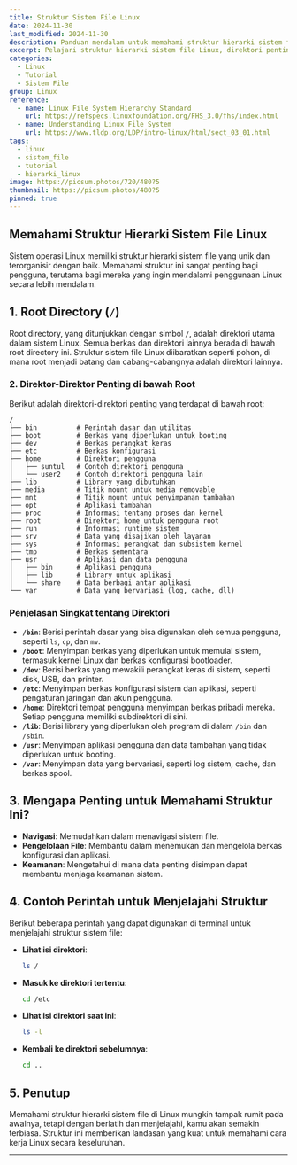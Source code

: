 ```yaml
---
title: Struktur Sistem File Linux
date: 2024-11-30
last_modified: 2024-11-30
description: Panduan mendalam untuk memahami struktur hierarki sistem file Linux, termasuk direktori penting dan fungsinya.
excerpt: Pelajari struktur hierarki sistem file Linux, direktori penting, dan tips navigasi untuk pengguna baru maupun yang sudah berpengalaman.
categories:
  - Linux
  - Tutorial
  - Sistem File
group: Linux
reference:
  - name: Linux File System Hierarchy Standard
    url: https://refspecs.linuxfoundation.org/FHS_3.0/fhs/index.html
  - name: Understanding Linux File System
    url: https://www.tldp.org/LDP/intro-linux/html/sect_03_01.html
tags:
  - linux
  - sistem_file
  - tutorial
  - hierarki_linux
image: https://picsum.photos/720/480?5
thumbnail: https://picsum.photos/480?5
pinned: true
---
```

## Memahami Struktur Hierarki Sistem File Linux

Sistem operasi Linux memiliki struktur hierarki sistem file yang unik dan terorganisir dengan baik. Memahami struktur ini sangat penting bagi pengguna, terutama bagi mereka yang ingin mendalami penggunaan Linux secara lebih mendalam.
## 1. Root Directory (`/`)
Root directory, yang ditunjukkan dengan simbol `/`, adalah direktori utama dalam sistem Linux. Semua berkas dan direktori lainnya berada di bawah root directory ini. Struktur sistem file Linux diibaratkan seperti pohon, di mana root menjadi batang dan cabang-cabangnya adalah direktori lainnya.
### 2. Direktor-Direktor Penting di bawah Root
Berikut adalah direktori-direktori penting yang terdapat di bawah root:
```
/
├── bin          # Perintah dasar dan utilitas
├── boot         # Berkas yang diperlukan untuk booting
├── dev          # Berkas perangkat keras
├── etc          # Berkas konfigurasi
├── home         # Direktori pengguna
│   ├── suntul   # Contoh direktori pengguna
│   └── user2    # Contoh direktori pengguna lain
├── lib          # Library yang dibutuhkan
├── media        # Titik mount untuk media removable
├── mnt          # Titik mount untuk penyimpanan tambahan
├── opt          # Aplikasi tambahan
├── proc         # Informasi tentang proses dan kernel
├── root         # Direktori home untuk pengguna root
├── run          # Informasi runtime sistem
├── srv          # Data yang disajikan oleh layanan
├── sys          # Informasi perangkat dan subsistem kernel
├── tmp          # Berkas sementara
├── usr          # Aplikasi dan data pengguna
│   ├── bin      # Aplikasi pengguna
│   ├── lib      # Library untuk aplikasi
│   └── share    # Data berbagi antar aplikasi
└── var          # Data yang bervariasi (log, cache, dll)
```

### Penjelasan Singkat tentang Direktori

- **`/bin`**: Berisi perintah dasar yang bisa digunakan oleh semua pengguna, seperti `ls`, `cp`, dan `mv`.
- **`/boot`**: Menyimpan berkas yang diperlukan untuk memulai sistem, termasuk kernel Linux dan berkas konfigurasi bootloader.
- **`/dev`**: Berisi berkas yang mewakili perangkat keras di sistem, seperti disk, USB, dan printer.
- **`/etc`**: Menyimpan berkas konfigurasi sistem dan aplikasi, seperti pengaturan jaringan dan akun pengguna.
- **`/home`**: Direktori tempat pengguna menyimpan berkas pribadi mereka. Setiap pengguna memiliki subdirektori di sini.
- **`/lib`**: Berisi library yang diperlukan oleh program di dalam `/bin` dan `/sbin`.
- **`/usr`**: Menyimpan aplikasi pengguna dan data tambahan yang tidak diperlukan untuk booting.
- **`/var`**: Menyimpan data yang bervariasi, seperti log sistem, cache, dan berkas spool.
## 3. Mengapa Penting untuk Memahami Struktur Ini?
- **Navigasi**: Memudahkan dalam menavigasi sistem file.
- **Pengelolaan File**: Membantu dalam menemukan dan mengelola berkas konfigurasi dan aplikasi.
- **Keamanan**: Mengetahui di mana data penting disimpan dapat membantu menjaga keamanan sistem.

## 4. Contoh Perintah untuk Menjelajahi Struktur
Berikut beberapa perintah yang dapat digunakan di terminal untuk menjelajahi struktur sistem file:

- **Lihat isi direktori**: 
  ```bash
  ls /
  ```

- **Masuk ke direktori tertentu**:
  ```bash
  cd /etc
  ```

- **Lihat isi direktori saat ini**:
  ```bash
  ls -l
  ```

- **Kembali ke direktori sebelumnya**:
  ```bash
  cd ..
  ```

## 5. Penutup

Memahami struktur hierarki sistem file di Linux mungkin tampak rumit pada awalnya, tetapi dengan berlatih dan menjelajahi, kamu akan semakin terbiasa. Struktur ini memberikan landasan yang kuat untuk memahami cara kerja Linux secara keseluruhan.

---
